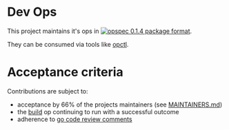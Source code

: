 # Dev Ops

This project maintains it's ops in [![opspec 0.1.4 package format](https://img.shields.io/badge/opspec-0.1.4-brightgreen.svg)](https://opspec.io/0.1.4/packages.html#format).

They can be consumed via tools like [opctl](https://opctl.io).

# Acceptance criteria

Contributions are subject to:

- acceptance by 66% of the projects maintainers (see
  [MAINTAINERS.md](MAINTAINERS.md))
- the [build](.opspec/build) op continuing to run with a successful
  outcome
- adherence to
  [go code review comments](https://github.com/golang/go/wiki/CodeReviewComments)

